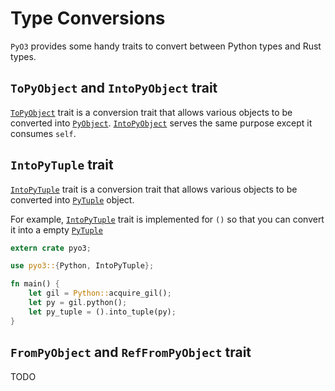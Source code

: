 # Type Conversions

`PyO3` provides some handy traits to convert between Python types and Rust types.

## `ToPyObject` and `IntoPyObject` trait

[`ToPyObject`][ToPyObject] trait is a conversion trait that allows various objects to be converted into [`PyObject`][PyObject]. [`IntoPyObject`][IntoPyObject] serves the same purpose except it consumes `self`.

## `IntoPyTuple` trait

[`IntoPyTuple`][IntoPyTuple] trait is a conversion trait that allows various objects to be converted into [`PyTuple`][PyTuple] object.

For example, [`IntoPyTuple`][IntoPyTuple] trait is implemented for `()` so that you can convert it into a empty [`PyTuple`][PyTuple]

```rust
extern crate pyo3;

use pyo3::{Python, IntoPyTuple};

fn main() {
    let gil = Python::acquire_gil();
    let py = gil.python();
    let py_tuple = ().into_tuple(py);
}
```

## `FromPyObject` and `RefFromPyObject` trait

TODO

[ToPyObject]: https://pyo3.github.io/PyO3/pyo3/trait.ToPyObject.html
[IntoPyObject]: https://pyo3.github.io/PyO3/pyo3/trait.IntoPyObject.html
[PyObject]: https://pyo3.github.io/PyO3/pyo3/struct.PyObject.html
[IntoPyTuple]: https://pyo3.github.io/PyO3/pyo3/trait.IntoPyTuple.html
[PyTuple]: https://pyo3.github.io/PyO3/pyo3/struct.PyTuple.html
